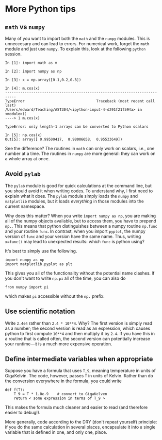 # More Python tips

## `math` vs `numpy`

Many of you want to import both the `math` and the `numpy` modules.  This is unneccesary and can lead to errors.  For numerical work, forget the `math` module and just use `numpy`. To explain this, look at the following `python` session.

    In [1]: import math as m

    In [2]: import numpy as np

    In [3]: x = np.array([0.1,0.2,0.3])

    In [4]: m.cos(x)
    ---------------------------------------------------------------------------
    TypeError                                 Traceback (most recent call last)
    /Users/edward/Teaching/AST304/<ipython-input-4-d291f21f594a> in <module>()
    ----> 1 m.cos(x)

    TypeError: only length-1 arrays can be converted to Python scalars

    In [5]: np.cos(x)
    Out[5]: array([ 0.99500417,  0.98006658,  0.95533649])

See the difference?  The routines in `math` can only work on scalars, i.e., one number at a time.  The routines in `numpy` are more general: they can work on a whole array at once.

## Avoid `pylab`

The `pylab` module is good for quick calculations at the command line, but you should avoid it when writing codes.  To understand why, I first need to explain what it does.  The `pylab` module simply loads the `numpy` and `matplotlib` modules, but it loads *everything* in those modules into the current namespace. 

Why does this matter?  When you write `import numpy as np`, you are making all of the numpy objects available, but to access them, you have to prepend `np.`.  This means that python distinguishes between a numpy routine `np.func` and your routine `func`. In contrast, when you import `pyplot`, the numpy version of `func` and your version have the same name.  Thus, writing `x=func()` may lead to unexpected results: which `func` is python using?

It's best to simply use the following.

    import numpy as np
    import matplotlib.pyplot as plt

This gives you all of the functionality without the potential name clashes.  If you don't want to write `np.pi` all of the time, you can also do

    from numpy import pi

which makes `pi` accessible without the `np.` prefix.

## Use scientific notation

Write `2.4e4` rather than `2.4 * 10**4`.  Why?  The first version is simply read as a number; the second version is read as an expression, which causes python to first compute `10**4` and then multiply it by `2.4`.  If you have this in a routine that is called often, the second version can potentially increase your runtime&mdash;it is a much more expensive operation.

## Define intermediate variables when appropriate

Suppose you have a formula that uses `T_9`, meaning temperature in units of GigaKelvin.  The code, however, passes `T` in units of Kelvin.  Rather than do the conversion everywhere in the formula, you could write

    def f(T):
        T_9 = T * 1.0e-9    # convert to GigaKelven
        return < some expression in terms of T_9 >
    
This makes the formula much cleaner and easier to read (and therefore easier to debug!).  

More generally, code according to the DRY (don't repeat yourself) principle: if you do the same calculation in several places, encapsulate it into a single variable that is defined in one, and only one, place.
